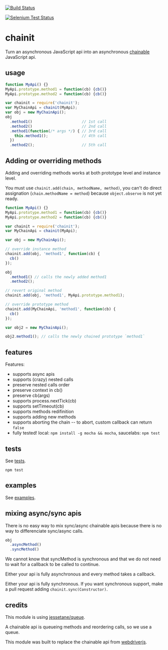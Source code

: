 [![Build Status](https://travis-ci.org/vvo/chainit.png)](https://travis-ci.org/vvo/chainit)

[![Selenium Test Status](https://saucelabs.com/browser-matrix/chainitvvo.svg)](https://saucelabs.com/u/chainitvvo)

# chainit

Turn an asynchronous JavaScript api into an asynchronous
[chainable](http://en.wikipedia.org/wiki/Method_chaining) JavaScript api.

## usage

```js
function MyApi() {}
MyApi.prototype.method1 = function(cb) {cb()}
MyApi.prototype.method2 = function(cb) {cb()}

var chainit = require('chainit');
var MyChainApi = chainit(MyApi);
var obj = new MyChainApi();
obj
  .method1()                      // 1st call
  .method2()                      // 2nd call
  .method1(function(/* args */) { // 3rd call
    this.method1();               // 4th call
  })
  .method2();                     // 5th call
```

## Adding or overriding methods

Adding and overriding methods works at both prototype level and instance level.

You must use `chainit.add(chain, methodName, method)`,
you can't do direct assignation (`chain.methodName = method`) because
`object.observe` is not yet ready.

```js
function MyApi() {}
MyApi.prototype.method1 = function(cb) {cb()}
MyApi.prototype.method2 = function(cb) {cb()}

var chainit = require('chainit');
var MyChainApi = chainit(MyApi);

var obj = new MyChainApi();

// override instance method
chainit.add(obj, 'method1', function(cb) {
  cb()
});

obj
  .method1() // calls the newly added method1
  .method2();

// revert original method
chainit.add(obj, 'method1', MyApi.prototype.method1);

// override prototype method
chainit.add(MyChainApi, 'method1', function(cb) {
  cb()
});

var obj2 = new MyChainApi();

obj2.method1(); // calls the newly chained prototype `method1`
```

## features

Features:

* supports async apis
* supports (crazy) nested calls
* preserve nested calls order
* preserve context in cb()
* preserve cb(args)
* supports process.nextTick(cb)
* supports setTimeout(cb)
* supports methods redifinition
* supports adding new methods
* supports aborting the chain -- to abort, custom callback can return `false`
* fully tested! local: `npm install -g mocha && mocha`, saucelabs: `npm test`

## tests

See [tests](test/).

```shell
npm test
```

## examples

See [examples](examples/).

## mixing async/sync apis

There is no easy way to mix sync/async chainable
apis because there is no way to differenciate sync/async calls.

```js
obj
  .asyncMethod()
  .syncMethod()
```

We cannot know that syncMethod is synchronous and that
we do not
need to wait for a callback to be called to continue.

Either your api is fully asynchronous and every method
takes a callback.

Either your api is fully synchronous.
If you want synchronous support, make a pull request
adding `chainit.sync(Constructor)`.

## credits

This module is using [jessetane/queue](https://github.com/jessetane/queue).

A chainable api is queueing methods and reordering calls, so we use a queue.

This module was built to replace the chainable api from
[webdriverjs](https://github.com/camme/webdriverjs).
